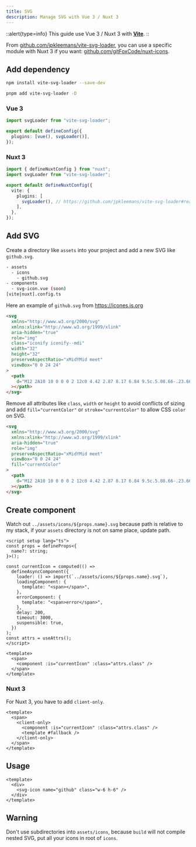 ```yaml
---
title: SVG
description: Manage SVG with Vue 3 / Nuxt 3
---
```


::alert{type=info}
This guide use Vue 3 / Nuxt 3 with [**Vite**](https://vitejs.dev).
::

From [github.com/jpkleemans/vite-svg-loader](https://github.com/jpkleemans/vite-svg-loader), you can use a specific module with Nuxt 3 if you want: [github.com/gitFoxCode/nuxt-icons](https://github.com/gitFoxCode/nuxt-icons).

## Add dependency

```sh
npm install vite-svg-loader --save-dev
```

```sh
pnpm add vite-svg-loader -D
```

### Vue 3

```ts title="vite.config.ts"
import svgLoader from "vite-svg-loader";

export default defineConfig({
  plugins: [vue(), svgLoader()],
});
```

### Nuxt 3

```ts title="nuxt.config.ts"
import { defineNuxtConfig } from "nuxt";
import svgLoader from "vite-svg-loader";

export default defineNuxtConfig({
  vite: {
    plugins: [
      svgLoader(), // https://github.com/jpkleemans/vite-svg-loader#readme
    ],
  },
});
```

## Add SVG

Create a directory like `assets` into your project and add a new SVG like `github.svg`.

```sh
- assets
  - icons
    - github.svg
- components
  - svg-icon.vue (soon)
[vite|nuxt].config.ts
```

Here an example of `github.svg` from <https://icones.js.org>

```html title="assets/icons/github.svg"
<svg
  xmlns="http://www.w3.org/2000/svg"
  xmlns:xlink="http://www.w3.org/1999/xlink"
  aria-hidden="true"
  role="img"
  class="iconify iconify--mdi"
  width="32"
  height="32"
  preserveAspectRatio="xMidYMid meet"
  viewBox="0 0 24 24"
>
  <path
    d="M12 2A10 10 0 0 0 2 12c0 4.42 2.87 8.17 6.84 9.5c.5.08.66-.23.66-.5v-1.69c-2.77.6-3.36-1.34-3.36-1.34c-.46-1.16-1.11-1.47-1.11-1.47c-.91-.62.07-.6.07-.6c1 .07 1.53 1.03 1.53 1.03c.87 1.52 2.34 1.07 2.91.83c.09-.65.35-1.09.63-1.34c-2.22-.25-4.55-1.11-4.55-4.92c0-1.11.38-2 1.03-2.71c-.1-.25-.45-1.29.1-2.64c0 0 .84-.27 2.75 1.02c.79-.22 1.65-.33 2.5-.33c.85 0 1.71.11 2.5.33c1.91-1.29 2.75-1.02 2.75-1.02c.55 1.35.2 2.39.1 2.64c.65.71 1.03 1.6 1.03 2.71c0 3.82-2.34 4.66-4.57 4.91c.36.31.69.92.69 1.85V21c0 .27.16.59.67.5C19.14 20.16 22 16.42 22 12A10 10 0 0 0 12 2Z"
  ></path>
</svg>
```

Remove all attributes like `class`, `width` or `height` to avoid conflicts of sizing and add `fill="currentColor"` or `stroke="currentColor"` to allow CSS `color` on SVG.

```html title="assets/icons/github.svg"
<svg
  xmlns="http://www.w3.org/2000/svg"
  xmlns:xlink="http://www.w3.org/1999/xlink"
  aria-hidden="true"
  role="img"
  preserveAspectRatio="xMidYMid meet"
  viewBox="0 0 24 24"
  fill="currentColor"
>
  <path
    d="M12 2A10 10 0 0 0 2 12c0 4.42 2.87 8.17 6.84 9.5c.5.08.66-.23.66-.5v-1.69c-2.77.6-3.36-1.34-3.36-1.34c-.46-1.16-1.11-1.47-1.11-1.47c-.91-.62.07-.6.07-.6c1 .07 1.53 1.03 1.53 1.03c.87 1.52 2.34 1.07 2.91.83c.09-.65.35-1.09.63-1.34c-2.22-.25-4.55-1.11-4.55-4.92c0-1.11.38-2 1.03-2.71c-.1-.25-.45-1.29.1-2.64c0 0 .84-.27 2.75 1.02c.79-.22 1.65-.33 2.5-.33c.85 0 1.71.11 2.5.33c1.91-1.29 2.75-1.02 2.75-1.02c.55 1.35.2 2.39.1 2.64c.65.71 1.03 1.6 1.03 2.71c0 3.82-2.34 4.66-4.57 4.91c.36.31.69.92.69 1.85V21c0 .27.16.59.67.5C19.14 20.16 22 16.42 22 12A10 10 0 0 0 12 2Z"
  ></path>
</svg>
```

## Create component

Watch out `../assets/icons/${props.name}.svg` because path is relative to my stack, if your `assets` directory is not on same place, update path.

```vue title="components/svg-icon.vue"
<script setup lang="ts">
const props = defineProps<{
  name?: string;
}>();

const currentIcon = computed(() =>
  defineAsyncComponent({
    loader: () => import(`../assets/icons/${props.name}.svg`),
    loadingComponent: {
      template: "<span></span>",
    },
    errorComponent: {
      template: "<span>error</span>",
    },
    delay: 200,
    timeout: 3000,
    suspensible: true,
  })
);
const attrs = useAttrs();
</script>

<template>
  <span>
    <component :is="currentIcon" :class="attrs.class" />
  </span>
</template>
```

### Nuxt 3

For Nuxt 3, you have to add `client-only`.

```vue title="components/svg-icon.vue"
<template>
  <span>
    <client-only>
      <component :is="currentIcon" :class="attrs.class" />
      <template #fallback />
    </client-only>
  </span>
</template>
```

## Usage

```vue title="app.vue"
<template>
  <div>
    <svg-icon name="github" class="w-6 h-6" />
  </div>
</template>
```

## Warning

Don't use subdirectories into `assets/icons`, because `build` will not compile nested SVG, put all your icons in root of `icons`.
